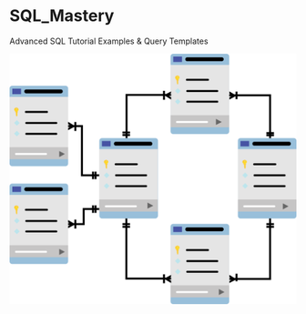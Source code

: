 # SQL_Mastery
Advanced SQL Tutorial Examples &amp; Query Templates

![Relational_DB_Schema](database-schema-1895779.png)
